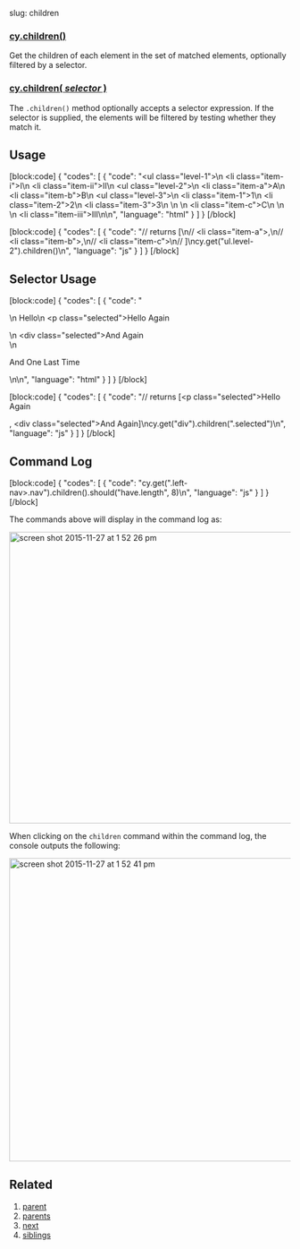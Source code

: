slug: children

### [cy.children()](#usage)

Get the children of each element in the set of matched elements, optionally filtered by a selector.

### [cy.children( *selector* )](#selector-usage)

The `.children()` method optionally accepts a selector expression. If the selector is supplied, the elements will be filtered by testing whether they match it.

## Usage

[block:code]
{
    "codes": [
        {
            "code": "<ul class=\"level-1\">\n  <li class=\"item-i\">I</li>\n  <li class=\"item-ii\">II\n    <ul class=\"level-2\">\n      <li class=\"item-a\">A</li>\n      <li class=\"item-b\">B\n        <ul class=\"level-3\">\n          <li class=\"item-1\">1</li>\n          <li class=\"item-2\">2</li>\n          <li class=\"item-3\">3</li>\n        </ul>\n      </li>\n      <li class=\"item-c\">C</li>\n    </ul>\n  </li>\n  <li class=\"item-iii\">III</li>\n</ul>\n",
            "language": "html"
        }
    ]
}
[/block]

[block:code]
{
    "codes": [
        {
            "code": "// returns [\n//  <li class=\"item-a\"></li>,\n//  <li class=\"item-b\"></li>,\n//  <li class=\"item-c\"></li>\n// ]\ncy.get(\"ul.level-2\").children()\n",
            "language": "js"
        }
    ]
}
[/block]

## Selector Usage

[block:code]
{
    "codes": [
        {
            "code": "<div>\n  <span>Hello</span>\n  <p class=\"selected\">Hello Again</p>\n  <div class=\"selected\">And Again</div>\n  <p>And One Last Time</p>\n</div>\n",
            "language": "html"
        }
    ]
}
[/block]

[block:code]
{
    "codes": [
        {
            "code": "// returns [<p class=\"selected\">Hello Again</p>, <div class=\"selected\">And Again</div>]\ncy.get(\"div\").children(\".selected\")\n",
            "language": "js"
        }
    ]
}
[/block]

## Command Log

[block:code]
{
    "codes": [
        {
            "code": "cy.get(\".left-nav>.nav\").children().should(\"have.length\", 8)\n",
            "language": "js"
        }
    ]
}
[/block]

The commands above will display in the command log as:

<img width="521" alt="screen shot 2015-11-27 at 1 52 26 pm" src="https://cloud.githubusercontent.com/assets/1271364/11447069/2b0f8a7e-950e-11e5-96b5-9d82d9fdddec.png">

When clicking on the `children` command within the command log, the console outputs the following:

<img width="542" alt="screen shot 2015-11-27 at 1 52 41 pm" src="https://cloud.githubusercontent.com/assets/1271364/11447071/2e9252bc-950e-11e5-9a32-e5860da89160.png">

## Related
1. [parent](parent)
2. [parents](parents)
3. [next](next)
4. [siblings](siblings)